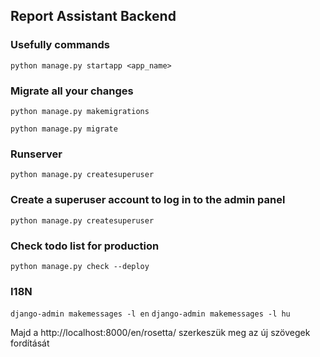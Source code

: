 ## Report Assistant Backend

### Usefully commands
`python manage.py startapp <app_name>`

### Migrate all your changes

`python manage.py makemigrations`

`python manage.py migrate`

### Runserver

`python manage.py createsuperuser`


### Create a superuser account to log in to the admin panel
`python manage.py createsuperuser`

### Check todo list for production
`python manage.py check --deploy`

### I18N
`django-admin makemessages -l en`
`django-admin makemessages -l hu`

Majd a http://localhost:8000/en/rosetta/ szerkeszük meg az új szövegek fordítását
